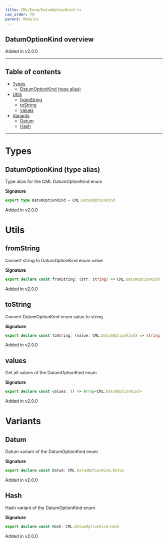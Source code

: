 ```yaml
---
title: CML/Enum/DatumOptionKind.ts
nav_order: 79
parent: Modules
---
```


## DatumOptionKind overview

Added in v2.0.0

---

<h2 class="text-delta">Table of contents</h2>

- [Types](#types)
  - [DatumOptionKind (type alias)](#datumoptionkind-type-alias)
- [Utils](#utils)
  - [fromString](#fromstring)
  - [toString](#tostring)
  - [values](#values)
- [Variants](#variants)
  - [Datum](#datum)
  - [Hash](#hash)

---

# Types

## DatumOptionKind (type alias)

Type alias for the CML DatumOptionKind enum

**Signature**

```ts
export type DatumOptionKind = CML.DatumOptionKind
```

Added in v2.0.0

# Utils

## fromString

Convert string to DatumOptionKind enum value

**Signature**

```ts
export declare const fromString: (str: string) => CML.DatumOptionKind | undefined
```

Added in v2.0.0

## toString

Convert DatumOptionKind enum value to string

**Signature**

```ts
export declare const toString: (value: CML.DatumOptionKind) => string
```

Added in v2.0.0

## values

Get all values of the DatumOptionKind enum

**Signature**

```ts
export declare const values: () => Array<CML.DatumOptionKind>
```

Added in v2.0.0

# Variants

## Datum

Datum variant of the DatumOptionKind enum

**Signature**

```ts
export declare const Datum: CML.DatumOptionKind.Datum
```

Added in v2.0.0

## Hash

Hash variant of the DatumOptionKind enum

**Signature**

```ts
export declare const Hash: CML.DatumOptionKind.Hash
```

Added in v2.0.0
